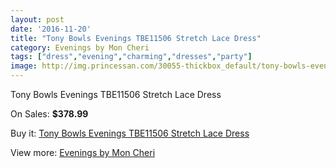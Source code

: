 ```yaml
---
layout: post
date: '2016-11-20'
title: "Tony Bowls Evenings TBE11506 Stretch Lace Dress"
category: Evenings by Mon Cheri
tags: ["dress","evening","charming","dresses","party"]
image: http://img.princessan.com/30055-thickbox_default/tony-bowls-evenings-tbe11506-stretch-lace-dress.jpg
---
```

Tony Bowls Evenings TBE11506 Stretch Lace Dress

On Sales: **$378.99**
<a href="https://www.princessan.com/en/13711-tony-bowls-evenings-tbe11506-stretch-lace-dress.html"><amp-img layout="responsive" width="600" height="600" src="//img.princessan.com/30055-thickbox_default/tony-bowls-evenings-tbe11506-stretch-lace-dress.jpg" alt="Tony Bowls Evenings TBE11506 Stretch Lace Dress 0" /></a>
<a href="https://www.princessan.com/en/13711-tony-bowls-evenings-tbe11506-stretch-lace-dress.html"><amp-img layout="responsive" width="600" height="600" src="//img.princessan.com/30056-thickbox_default/tony-bowls-evenings-tbe11506-stretch-lace-dress.jpg" alt="Tony Bowls Evenings TBE11506 Stretch Lace Dress 1" /></a>
<a href="https://www.princessan.com/en/13711-tony-bowls-evenings-tbe11506-stretch-lace-dress.html"><amp-img layout="responsive" width="600" height="600" src="//img.princessan.com/30057-thickbox_default/tony-bowls-evenings-tbe11506-stretch-lace-dress.jpg" alt="Tony Bowls Evenings TBE11506 Stretch Lace Dress 2" /></a>
<a href="https://www.princessan.com/en/13711-tony-bowls-evenings-tbe11506-stretch-lace-dress.html"><amp-img layout="responsive" width="600" height="600" src="//img.princessan.com/30058-thickbox_default/tony-bowls-evenings-tbe11506-stretch-lace-dress.jpg" alt="Tony Bowls Evenings TBE11506 Stretch Lace Dress 3" /></a>

Buy it: [Tony Bowls Evenings TBE11506 Stretch Lace Dress](https://www.princessan.com/en/13711-tony-bowls-evenings-tbe11506-stretch-lace-dress.html "Tony Bowls Evenings TBE11506 Stretch Lace Dress")

View more: [Evenings by Mon Cheri](https://www.princessan.com/en/101- "Evenings by Mon Cheri")